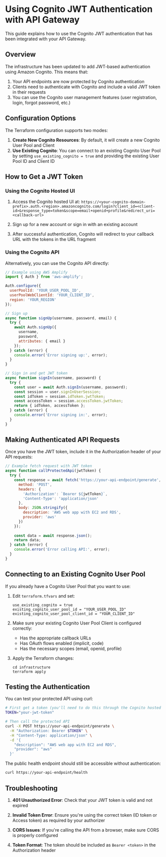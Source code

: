 # Using Cognito JWT Authentication with API Gateway

This guide explains how to use the Cognito JWT authentication that has been integrated with your API Gateway.

## Overview

The infrastructure has been updated to add JWT-based authentication using Amazon Cognito. This means that:

1. Your API endpoints are now protected by Cognito authentication
2. Clients need to authenticate with Cognito and include a valid JWT token in their requests
3. You can use the Cognito user management features (user registration, login, forgot password, etc.)

## Configuration Options

The Terraform configuration supports two modes:

1. **Create New Cognito Resources**: By default, it will create a new Cognito User Pool and Client
2. **Use Existing Cognito**: You can connect to an existing Cognito User Pool by setting `use_existing_cognito = true` and providing the existing User Pool ID and Client ID

## How to Get a JWT Token

### Using the Cognito Hosted UI

1. Access the Cognito hosted UI at: `https://<your-cognito-domain-prefix>.auth.<region>.amazoncognito.com/login?client_id=<client-id>&response_type=token&scope=email+openid+profile&redirect_uri=<callback-url>`

2. Sign up for a new account or sign in with an existing account

3. After successful authentication, Cognito will redirect to your callback URL with the tokens in the URL fragment

### Using the Cognito API

Alternatively, you can use the Cognito API directly:

```javascript
// Example using AWS Amplify
import { Auth } from 'aws-amplify';

Auth.configure({
  userPoolId: 'YOUR_USER_POOL_ID',
  userPoolWebClientId: 'YOUR_CLIENT_ID',
  region: 'YOUR_REGION'
});

// Sign up
async function signUp(username, password, email) {
  try {
    await Auth.signUp({
      username,
      password,
      attributes: { email }
    });
  } catch (error) {
    console.error('Error signing up:', error);
  }
}

// Sign in and get JWT token
async function signIn(username, password) {
  try {
    const user = await Auth.signIn(username, password);
    const session = user.signInUserSession;
    const idToken = session.idToken.jwtToken;
    const accessToken = session.accessToken.jwtToken;
    return { idToken, accessToken };
  } catch (error) {
    console.error('Error signing in:', error);
  }
}
```

## Making Authenticated API Requests

Once you have the JWT token, include it in the Authorization header of your API requests:

```javascript
// Example fetch request with JWT token
async function callProtectedApi(jwtToken) {
  try {
    const response = await fetch('https://your-api-endpoint/generate', {
      method: 'POST',
      headers: {
        'Authorization': `Bearer ${jwtToken}`,
        'Content-Type': 'application/json'
      },
      body: JSON.stringify({
        description: 'AWS web app with EC2 and RDS',
        provider: 'aws'
      })
    });
    
    const data = await response.json();
    return data;
  } catch (error) {
    console.error('Error calling API:', error);
  }
}
```

## Connecting to an Existing Cognito User Pool

If you already have a Cognito User Pool that you want to use:

1. Edit `terraform.tfvars` and set:
   ```
   use_existing_cognito = true
   existing_cognito_user_pool_id = "YOUR_USER_POOL_ID"
   existing_cognito_user_pool_client_id = "YOUR_CLIENT_ID"
   ```

2. Make sure your existing Cognito User Pool Client is configured correctly:
   - Has the appropriate callback URLs
   - Has OAuth flows enabled (implicit, code)
   - Has the necessary scopes (email, openid, profile)

3. Apply the Terraform changes:
   ```
   cd infrastructure
   terraform apply
   ```

## Testing the Authentication

You can test your protected API using curl:

```bash
# First get a token (you'll need to do this through the Cognito hosted UI or SDK)
TOKEN="your-jwt-token"

# Then call the protected API
curl -X POST https://your-api-endpoint/generate \
  -H "Authorization: Bearer $TOKEN" \
  -H "Content-Type: application/json" \
  -d '{
    "description": "AWS web app with EC2 and RDS",
    "provider": "aws"
  }'
```

The public health endpoint should still be accessible without authentication:

```bash
curl https://your-api-endpoint/health
```

## Troubleshooting

1. **401 Unauthorized Error**: Check that your JWT token is valid and not expired

2. **Invalid Token Error**: Ensure you're using the correct token (ID token or Access token) as required by your authorizer

3. **CORS Issues**: If you're calling the API from a browser, make sure CORS is properly configured

4. **Token Format**: The token should be included as `Bearer <token>` in the Authorization header
